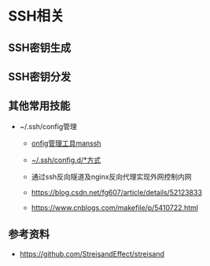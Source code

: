 # SSH相关
## SSH密钥生成
## SSH密钥分发
## 其他常用技能
- ~/.ssh/config管理
  
  - [onfig管理工具manssh](https://github.com/xwjdsh/manssh)
  
  - [~/.ssh/config.d/*方式](https://superuser.com/questions/247564/is-there-a-way-for-one-ssh-config-file-to-include-another-one?utm_medium=organic&utm_source=google_rich_qa&utm_campaign=google_rich_qa)
  - 通过ssh反向隧道及nginx反向代理实现外网控制内网
   - https://blog.csdn.net/fg607/article/details/52123833
   - https://www.cnblogs.com/makefile/p/5410722.html
   
## 参考资料
- https://github.com/StreisandEffect/streisand
